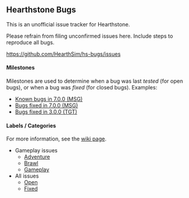 ## Hearthstone Bugs

This is an unofficial issue tracker for Hearthstone.

Please refrain from filing unconfirmed issues here.
Include steps to reproduce all bugs.

https://github.com/HearthSim/hs-bugs/issues

#### Milestones

Milestones are used to determine when a bug was last *tested*
(for open bugs), or when a bug was *fixed* (for closed bugs).
Examples:
* [Known bugs in 7.0.0 (MSG)](https://github.com/HearthSim/hs-bugs/milestones/7.0.0.15590)
* [Bugs fixed in 7.0.0 (MSG)](https://github.com/HearthSim/hs-bugs/issues?q=milestone%3A7.0.0.15590+is%3Aclosed)
* [Bugs fixed in 3.0.0 (TGT)](https://github.com/HearthSim/hs-bugs/issues?q=milestone%3A3.0.0.9786+is%3Aclosed)

#### Labels / Categories

For more information, see the [wiki page](https://github.com/HearthSim/hs-bugs/wiki/Labels).

* Gameplay issues
  * [Adventure](https://github.com/HearthSim/hs-bugs/labels/adventure)
  * [Brawl](https://github.com/HearthSim/hs-bugs/labels/brawl)
  * [Gameplay](https://github.com/HearthSim/hs-bugs/labels/gameplay)
* All issues
  * [Open](https://github.com/HearthSim/hs-bugs/issues?q=is%3Aissue+is%3Aopen)
  * [Fixed](https://github.com/HearthSim/hs-bugs/issues?q=is%3Aissue+is%3Aclosed)
